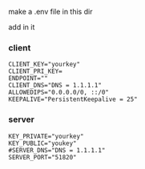 make a .env file in this dir   

add in it   


### client  

```
CLIENT_KEY="yourkey"   
CLIENT_PRI_KEY=  
ENDPOINT=""  
CLIENT_DNS="DNS = 1.1.1.1"  
ALLOWEDIPS="0.0.0.0/0, ::/0"    
KEEPALIVE="PersistentKeepalive = 25"   

```  
### server  

```  
KEY_PRIVATE="yourkey"    
KEY_PUBLIC="youkey"    
#SERVER_DNS="DNS = 1.1.1.1"  
SERVER_PORT="51820"  

```  

